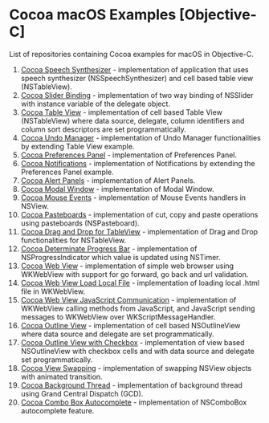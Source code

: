 # Cocoa macOS Examples [Objective-C]

List of repositories containing Cocoa examples for macOS in Objective-C.

1. [Cocoa Speech Synthesizer](https://github.com/NikolaGrujic91/Cocoa-macOS-Speech-Synthesizer) - implementation of application that uses speech synthesizer (NSSpeechSynthesizer) and cell based table view (NSTableView).
2. [Cocoa Slider Binding](https://github.com/NikolaGrujic91/Cocoa-macOS-Slider-Binding) - implementation of two way binding of NSSlider with instance variable of the delegate object.
3. [Cocoa Table View](https://github.com/NikolaGrujic91/Cocoa-macOS-Table-View) - implementation of cell based Table View (NSTableView) where data source, delegate, column identifiers and column sort descriptors are set programmatically.
4. [Cocoa Undo Manager](https://github.com/NikolaGrujic91/Cocoa-macOS-Undo-Manager) - implementation of Undo Manager functionalities by extending Table View example.
5. [Cocoa Preferences Panel](https://github.com/NikolaGrujic91/Cocoa-macOS-Preferences-Panel) - implementation of Preferences Panel.
6. [Cocoa Notifications](https://github.com/NikolaGrujic91/Cocoa-macOS-Notifications) - implementation of Notifications by extending the Preferences Panel example.
7. [Cocoa Alert Panels](https://github.com/NikolaGrujic91/Cocoa-macOS-Alert-Panels) - implementation of Alert Panels.
8. [Cocoa Modal Window](https://github.com/NikolaGrujic91/Cocoa-macOS-Modal-Window) - implementation of Modal Window.
9. [Cocoa Mouse Events](https://github.com/NikolaGrujic91/Cocoa-macOS-Mouse-Events) - implementation of Mouse Events handlers in NSView.
10. [Cocoa Pasteboards](https://github.com/NikolaGrujic91/Cocoa-macOS-Pasteboards) - implementation of cut, copy and paste operations using pasteboards (NSPasteboard).
11. [Cocoa Drag and Drop for TableView](https://github.com/NikolaGrujic91/Cocoa-macOS-Drag-and-Drop-Table-View) - implementation of Drag and Drop functionalities for NSTableView.
12. [Cocoa Determinate Progress Bar](https://github.com/NikolaGrujic91/Cocoa-macOS-Determinate-Progress-Bar) - implementation of NSProgressIndicator which value is updated using NSTimer.
13. [Cocoa Web View](https://github.com/NikolaGrujic91/Cocoa-macOS-Web-View) -  implementation of simple web browser using WKWebView with support for go forward, go back and url validation.
14. [Cocoa Web View Load Local File](https://github.com/NikolaGrujic91/Cocoa-macOS-Web-View-Load-Local-File) - implementation of loading local .html file in WKWebView.
15. [Cocoa Web View JavaScript Communication](https://github.com/NikolaGrujic91/Cocoa-macOS-Web-View-JavaScript-Communication) - implementation of WKWebView calling methods from JavaScript, and JavaScript sending messages to WKWebView over WKScriptMessageHandler.
16. [Cocoa Outline View](https://github.com/NikolaGrujic91/Cocoa-macOS-Outline-View) - implementation of cell based NSOutlineView where data source and delegate are set programmatically.
17. [Cocoa Outline View with Checkbox](https://github.com/NikolaGrujic91/Cocoa-macOS-Outline-View-Checkbox) - implementation of view based NSOutlineView with checkbox cells and with data source and delegate set programmatically.
18. [Cocoa View Swapping](https://github.com/NikolaGrujic91/Cocoa-macOS-View-Swapping) - implementation of swapping NSView objects with animated transition.
19. [Cocoa Background Thread](https://github.com/NikolaGrujic91/Cocoa-macOS-Background-Thread) - implementation of background thread using Grand Central Dispatch (GCD).
20. [Cocoa Combo Box Autocomplete](https://github.com/NikolaGrujic91/Cocoa-macOS-Combo-Box-Autocomplete) - implementation of NSComboBox autocomplete feature.